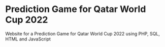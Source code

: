 # Prediction Game for Qatar World Cup 2022
Website for a Prediction Game for Qatar World Cup 2022 using PHP, SQL, HTML and JavaScript